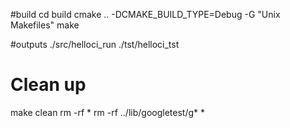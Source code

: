 #build
cd build
cmake .. -DCMAKE_BUILD_TYPE=Debug -G "Unix Makefiles" 
make

#outputs
./src/helloci_run
./tst/helloci_tst

# Clean up
make clean
rm -rf *
rm -rf ../lib/googletest/g* *

